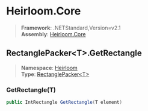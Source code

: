 # Heirloom.Core

> **Framework**: .NETStandard,Version=v2.1  
> **Assembly**: [Heirloom.Core][0]  

## RectanglePacker\<T>.GetRectangle

> **Namespace**: [Heirloom][0]  
> **Type**: [RectanglePacker\<T>][1]  

### GetRectangle(T)

```cs
public IntRectangle GetRectangle(T element)
```

[0]: ../Heirloom.Core.md
[1]: Heirloom.RectanglePacker[T].md
